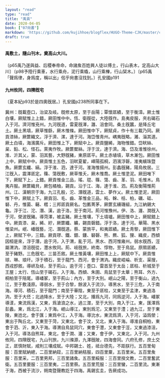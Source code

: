 ```yaml
---
layout: "read"
type: "read"
title: "禹貢"
date: 2020-04-05
book: ["07尙書"]
markdown: 'https://github.com/kujihhoe/blogflex/HUGO-Theme-CJK/master/content/read/07-尙書/006-禹貢.md'
draft: true
---
```


#### 禹敷土，隨山刊木，奠高山大川。

〔p65禹乃遂與益、后稷奉帝命，命諸矦百姓興人徒以傅土，行山表木，定高山大川〕〔p98予陸行乘車，水行乘舟，泥行乘橇，山行乘檋，行山栞木。〕〔p65禹「聲爲律，身爲度，稱以出」佀乎尙書沒找到。〕孔安國p191

#### 九州攸同，四隩旣宅

〔夏本紀p93於是四奧旣居。〕孔安國p238所同事在下。

冀州：旣載壺口，治梁及岐。旣修太原，至于岳陽；覃懷厎績，至于衡漳。厥土惟白壤，厥賦惟上上錯，厥田惟中中。恆、衛旣從，大陸旣作。島夷皮服，夾右碣石入于河。濟河惟兗州。九河旣道，雷夏旣澤，灉、沮會同。桑土旣蠶，是降丘宅土。厥土黑墳，厥草惟繇，厥木惟條。厥田惟中下，厥賦貞，作十有三載乃同。厥貢漆絲，厥篚織文。浮于濟、漯，達于河。海岱惟靑州。嵎夷旣略，濰、淄其道。厥土白墳，海濱廣斥。厥田惟上下，厥賦中上。厥貢鹽絺，海物惟錯。岱畎絲、枲、鉛、松、怪石。萊夷作牧。厥篚檿絲。浮于汶，達于濟。海、岱及淮惟徐州。淮、沂其乂，蒙、羽其藝，大野旣豬，東原厎平。厥土赤埴墳，草木漸包。厥田惟上中，厥賦中中。厥貢惟土五色，羽畎夏翟，嶧陽孤桐，泗濱浮磬，淮夷蠙珠暨魚。厥篚玄纖、縞。浮于淮、泗，達于河。淮海惟揚州。彭蠡旣豬，陽鳥攸居。三江旣入，震澤厎定。篠、簜旣敷，厥草惟夭，厥木惟喬。厥土惟塗泥。厥田唯下下，厥賦下上，上錯。厥貢惟金三品，瑤、琨、篠、簜、齒、革、羽、毛惟木。鳥夷卉服。厥篚織貝，厥包橘柚，錫貢。沿于江、海，達于淮、泗。荊及衡陽惟荊州。江、漢朝宗于海，九江孔殷，沱、潛旣道，雲土、夢作乂。厥土惟塗泥，厥田惟下中，厥賦上下。厥貢羽、毛、齒、革惟金三品，杶、榦、栝、柏，礪、砥、砮、丹，惟菌、簵、楛；三邦厎貢厥名。包匭菁茅，厥篚玄纁璣組，九江納錫大龜。浮于江、沱、潛、漢，逾于洛，至于南河。荊河惟豫州。伊、洛、瀍、澗旣入于河，滎波旣豬。導菏澤，被孟豬。厥土惟壤，下土墳壚。厥田惟中上，厥賦錯上中。厥貢漆、枲，絺、紵，厥篚纖、纊，錫貢磬錯。浮于洛，達于河。華陽、黑水惟梁州。岷、嶓旣藝，沱、潛旣道。蔡、蒙旅平，和夷厎績。厥土靑黎，厥田惟下上，厥賦下中，三錯。厥貢璆、鐵、銀、鏤、砮磬、熊、羆、狐、狸、織皮，西傾因桓是來，浮于潛，逾于沔，入于渭，亂于河。黑水、西河惟雍州。弱水旣西，涇屬渭汭，漆沮旣從，灃水攸同。荊、岐旣旅，終南、惇物，至于鳥鼠。原隰厎績，至于豬野。三危旣宅，三苗丕敘。厥土惟黃壤，厥田惟上上，厥賦中下。厥貢惟球、琳、琅玕。浮于積石，至于龍門、西河，會于渭汭。織皮崐崘、析支、渠搜，西戎卽敘。導岍及岐，至于荊山，逾于河；壺口、雷首至于太岳；厎柱、析城至于王屋；太行、恆山至于碣石，入于海。西傾、朱圉、鳥鼠至于太華；熊耳、外方、桐柏至于陪尾。導嶓冢，至于荊山；內方，至于大別。岷山之陽，至于衡山，過九江，至于敷淺原。導弱水，至于合黎，餘波入于流沙。導黑水，至于三危，入于南海。導河、積石，至于龍門；南至于華陰，東至于厎柱，又東至于孟津，東過洛汭，至于大伾；北過降水，至于大陸；又北，播爲九河，同爲逆河，入于海。嶓冢導漾，東流爲漢，又東，爲滄浪之水，過三澨，至于大別，南入于江。東，匯澤爲彭蠡，東，爲北江，入于海。岷山導江，東別爲沱，又東至于澧；過九江，至于東陵，東迆北，會于匯；東爲中江，入于海。導沇水，東流爲濟，入于河，溢爲滎；東出于陶丘北，又東至于菏，又東北，會于汶，又北，東入于海。導淮自桐柏，東會于泗、沂，東入于海。導渭自鳥鼠同穴，東會于灃，又東會于涇，又東過漆沮，入于河。導洛自熊耳，東北，會于澗、瀍；又東，會于伊，又東北，入于河。九州攸同，四隩旣宅，九山刊旅，九川滌源，九澤旣陂，四海會同。六府孔修，庶土交正，厎慎財賦，咸則三壤成賦。中邦錫土、姓，祗台德先，不距朕行。五百里甸服：百里賦納總，二百里納銍，三百里納秸服，四百里粟，五百里米。五百里矦服：百里采，二百里男邦，三百里諸矦。五百里綏服：三百里揆文教，二百里奮武衛。五百里要服：三百里夷，二百里蔡。五百里荒服：三百里蠻，二百里流。東漸于海，西被于流沙，朔南暨聲教訖于四海。禹錫玄圭，告厥成功。
